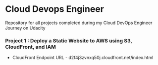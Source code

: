 # Cloud Devops Engineer
Repository for all projects completed during my Cloud DevOps Engineer Journey on Udacity


### Project 1 : Deploy a Static Website to AWS using S3, CloudFront, and IAM
-   CloudFront Endpoint URL - d2f4j3zvnxq50j.cloudfront.net/index.html

